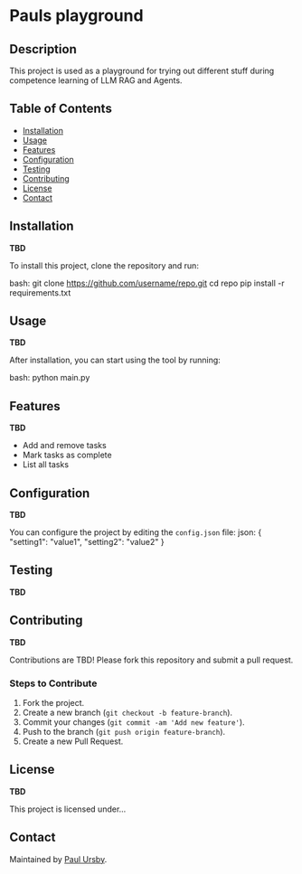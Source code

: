# Pauls playground

## Description
This project is used as a playground for trying out different stuff during competence
learning of LLM RAG and Agents.

## Table of Contents
- [Installation](#installation)
- [Usage](#usage)
- [Features](#features)
- [Configuration](#configuration)
- [Testing](#testing)
- [Contributing](#contributing)
- [License](#license)
- [Contact](#contact)

## Installation
**TBD**

To install this project, clone the repository and run:

bash:
git clone https://github.com/username/repo.git
cd repo
pip install -r requirements.txt

## Usage
**TBD**

After installation, you can start using the tool by running:

bash:
python main.py

## Features
**TBD**

- Add and remove tasks
- Mark tasks as complete
- List all tasks

## Configuration
**TBD**

You can configure the project by editing the `config.json` file:
json:
{
    "setting1": "value1",
    "setting2": "value2"
}

## Testing
**TBD**

## Contributing
**TBD**

Contributions are TBD! Please fork this repository and submit a pull request.

### Steps to Contribute
1. Fork the project.
2. Create a new branch (`git checkout -b feature-branch`).
3. Commit your changes (`git commit -am 'Add new feature'`).
4. Push to the branch (`git push origin feature-branch`).
5. Create a new Pull Request.

## License
**TBD**

This project is licensed under...

## Contact
Maintained by [Paul Ursby](https://github.com/paulursby).
